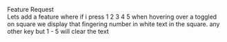 <div class="tag-center">
    <span class="tag feature">Feature Request</span>
</div>
Lets add a feature where if i press 1 2 3 4 5 when hovering over a toggled on square we display that fingering number in white text in the square.  any other key but 1 - 5 will clear the text
